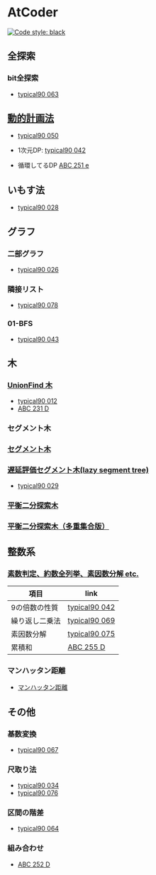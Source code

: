 # AtCoder

[![Code style: black](https://img.shields.io/badge/code%20style-black-000000.svg)](https://github.com/psf/black)

## 全探索

### bit全探索

- [typical90 063](typical90/063_MonochromaticSubgrid.py)

## [動的計画法](Library/DP/README.md)

- [typical90 050](typical90/050_StairJump.py)

- 1次元DP: [typical90 042](typical90/042_MultipleOf9.py)

- 循環してるDP [ABC 251 e](ABC/abc251/e/main.py)

## いもす法

- [typical90 028](typical90/028_ClutteredPaper.py)

## グラフ

### 二部グラフ

- [typical90 026](typical90/026_IndependentSetOnATree.py)

### 隣接リスト

- [typical90 078](typical90/078_EasyGraphProblem.py)

### 01-BFS

- [typical90 043](typical90/043_MazeChallengeWithLackOfSleep.py)

## 木

### [UnionFind 木](Library/UnionFind/README.md)

- [typical90 012](typical90/012_RedPainting.py)
- [ABC 231 D](ABC/abc231/d/main.py)

### セグメント木

### [セグメント木](Library/Segment_Tree/SegmentTree.md)

### [遅延評価セグメント木(lazy segment tree)](Library/Segment_Tree/LazySegmentTree.md)

- [typical90 029](typical90/029_LongBricks.py)

### [平衡二分探索木](Library/SortedSet/SortedSet.py)

### [平衡二分探索木（多重集合版）](Library/SortedSet/SortedMulitiset.py)

## 整数系

### [素数判定、約数全列挙、素因数分解 etc.](Library/Math/README.md)

   |項目|link|
   | --- | --- |
   |9の倍数の性質|[typical90 042](typical90/042_MultipleOf9.py)|
   |繰り返し二乗法|[typical90 069](typical90/069_ColorfulBlocks2.py)|
   |素因数分解|[typical90 075](typical90/075_MagicForBalls.py)|
   |累積和|[ABC 255 D](ABC/abc255/d/main.py)|

### マンハッタン距離

- [マンハッタン距離](typical90/070_PlantPlanning.py)

## その他

### 基数変換

- [typical90 067](typical90/067_Base8to9.py)

### 尺取り法

- [typical90 034](typical90/034_ThereAreFewTypesOfElements.py)
- [typical90 076](typical90/076_CakeCut.py)

### 区間の階差

- [typical90 064](typical90/064_Uplift.py)

### 組み合わせ

- [ABC 252 D](ABC/abc252/d/main.py)
